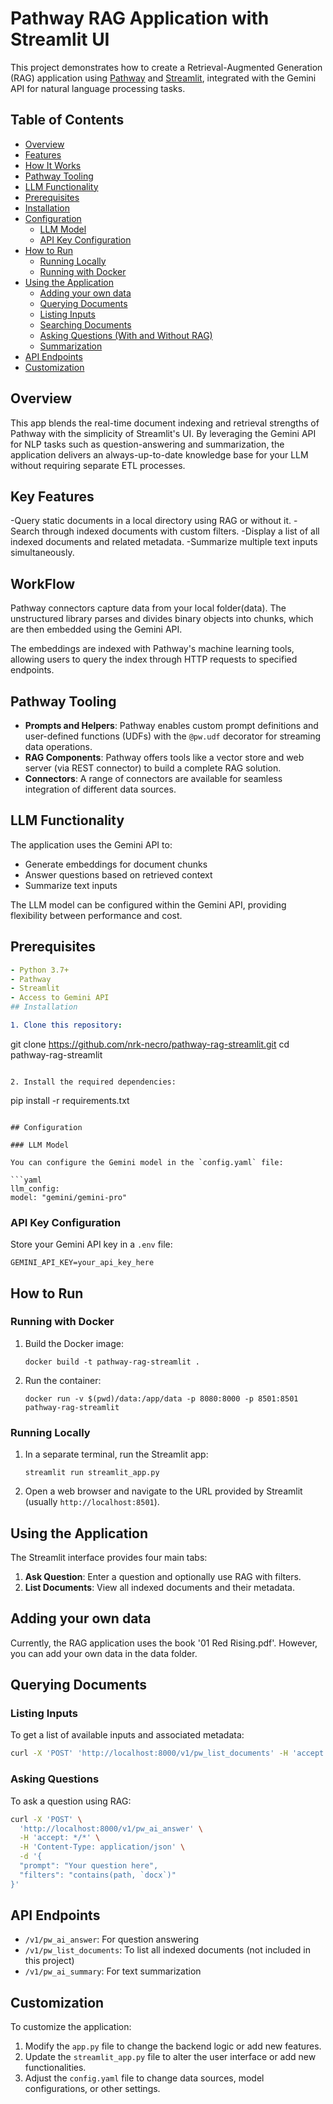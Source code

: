 # Pathway RAG Application with Streamlit UI

This project demonstrates how to create a Retrieval-Augmented Generation (RAG) application using [Pathway](https://github.com/pathwaycom/pathway) and [Streamlit](https://streamlit.io/), integrated with the Gemini API for natural language processing tasks.

## Table of Contents
- [Overview](#overview)
- [Features](#features)
- [How It Works](#how-it-works)
- [Pathway Tooling](#pathway-tooling)
- [LLM Functionality](#llm-functionality)
- [Prerequisites](#prerequisites)
- [Installation](#installation)
- [Configuration](#configuration)
  - [LLM Model](#llm-model)
  - [API Key Configuration](#api-key-configuration)
- [How to Run](#how-to-run)
  - [Running Locally](#running-locally)
  - [Running with Docker](#running-with-docker)
- [Using the Application](#using-the-application)
  - [Adding your own data](#adding-your-own-data)
  - [Querying Documents](#querying-documents)
  - [Listing Inputs](#listing-inputs)
  - [Searching Documents](#searching-documents)
  - [Asking Questions (With and Without RAG)](#asking-questions-with-and-without-rag)
  - [Summarization](#summarization)
- [API Endpoints](#api-endpoints)
- [Customization](#customization)

## Overview

This app blends the real-time document indexing and retrieval strengths of Pathway with the simplicity of Streamlit's UI. By leveraging the Gemini API for NLP tasks such as question-answering and summarization, the application delivers an always-up-to-date knowledge base for your LLM without requiring separate ETL processes.

## Key Features

-Query static documents in a local directory using RAG or without it.
-Search through indexed documents with custom filters.
-Display a list of all indexed documents and related metadata.
-Summarize multiple text inputs simultaneously.

## WorkFlow

Pathway connectors capture data from your local folder(data). The unstructured library parses and divides binary objects into chunks, which are then embedded using the Gemini API.

The embeddings are indexed with Pathway's machine learning tools, allowing users to query the index through HTTP requests to specified endpoints.

## Pathway Tooling

- **Prompts and Helpers**: Pathway enables custom prompt definitions and user-defined functions (UDFs) with the `@pw.udf` decorator for streaming data operations.
- **RAG Components**: Pathway offers tools like a vector store and web server (via REST connector) to build a complete RAG solution.
- **Connectors**: A range of connectors are available for seamless integration of different data sources.

## LLM Functionality

The application uses the Gemini API to:
- Generate embeddings for document chunks
- Answer questions based on retrieved context
- Summarize text inputs

The LLM model can be configured within the Gemini API, providing flexibility between performance and cost.

## Prerequisites

```yaml
- Python 3.7+
- Pathway
- Streamlit
- Access to Gemini API
## Installation

1. Clone this repository:
   ```
   git clone https://github.com/nrk-necro/pathway-rag-streamlit.git
   cd pathway-rag-streamlit
   ```

2. Install the required dependencies:
   ```
   pip install -r requirements.txt
   ```

## Configuration

### LLM Model

You can configure the Gemini model in the `config.yaml` file:

```yaml
llm_config:
  model: "gemini/gemini-pro"
```


### API Key Configuration

Store your Gemini API key in a `.env` file:

```
GEMINI_API_KEY=your_api_key_here
```

## How to Run

### Running with Docker

1. Build the Docker image:
   ```
   docker build -t pathway-rag-streamlit .
   ```

2. Run the container:
   ```
   docker run -v $(pwd)/data:/app/data -p 8080:8000 -p 8501:8501 pathway-rag-streamlit
   ```


### Running Locally


1. In a separate terminal, run the Streamlit app:
   ```
   streamlit run streamlit_app.py
   ```

2. Open a web browser and navigate to the URL provided by Streamlit (usually `http://localhost:8501`).


## Using the Application

The Streamlit interface provides four main tabs:

1. **Ask Question**: Enter a question and optionally use RAG with filters.
2. **List Documents**: View all indexed documents and their metadata.

## Adding your own data
Currently, the RAG application uses the book '01 Red Rising.pdf'. However, you can add your own data in the data folder.

## Querying Documents

### Listing Inputs

To get a list of available inputs and associated metadata:

```bash
curl -X 'POST' 'http://localhost:8000/v1/pw_list_documents' -H 'accept: */*' -H 'Content-Type: application/json'
```



### Asking Questions 

To ask a question using RAG:

```bash
curl -X 'POST' \
  'http://localhost:8000/v1/pw_ai_answer' \
  -H 'accept: */*' \
  -H 'Content-Type: application/json' \
  -d '{
  "prompt": "Your question here",
  "filters": "contains(path, `docx`)"
}'
```



## API Endpoints

- `/v1/pw_ai_answer`: For question answering
- `/v1/pw_list_documents`: To list all indexed documents (not included in this project)
- `/v1/pw_ai_summary`: For text summarization

## Customization

To customize the application:

1. Modify the `app.py` file to change the backend logic or add new features.
2. Update the `streamlit_app.py` file to alter the user interface or add new functionalities.
3. Adjust the `config.yaml` file to change data sources, model configurations, or other settings.

